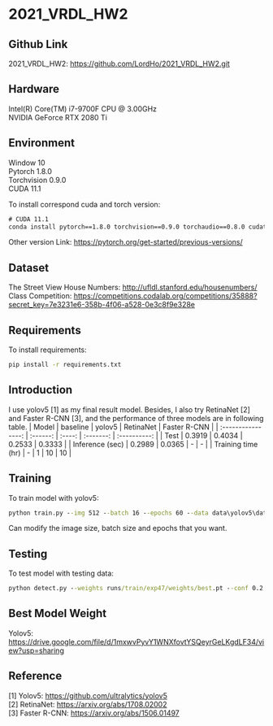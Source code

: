 # 2021_VRDL_HW2

## Github Link

2021_VRDL_HW2: https://github.com/LordHo/2021_VRDL_HW2.git

## Hardware

Intel(R) Core(TM) i7-9700F CPU @ 3.00GHz  
NVIDIA GeForce RTX 2080 Ti

## Environment

Window 10  
Pytorch 1.8.0  
Torchvision 0.9.0  
CUDA 11.1

To install correspond cuda and torch version:

```cmd
# CUDA 11.1
conda install pytorch==1.8.0 torchvision==0.9.0 torchaudio==0.8.0 cudatoolkit=11.1 -c pytorch -c conda-forge
```

Other version Link: https://pytorch.org/get-started/previous-versions/

## Dataset

The Street View House Numbers: http://ufldl.stanford.edu/housenumbers/  
Class Competition: https://competitions.codalab.org/competitions/35888?secret_key=7e3231e6-358b-4f06-a528-0e3c8f9e328e

## Requirements

To install requirements:

```cmd
pip install -r requirements.txt
```

## Introduction

I use yolov5 [1] as my final result model. Besides, I also try RetinaNet [2] and Faster R-CNN [3], and the performance of three models are in following table.
|       Model        | baseline | yolov5 | RetinaNet | Faster R-CNN |
| :----------------: | :------: | :----: | :-------: | :----------: |
|        Test        |  0.3919  | 0.4034 |  0.2533   |    0.3333    |
|  Inference (sec)   |  0.2989  | 0.0365 |     -     |      -       |
| Training time (hr) |    -     |   1    |    10     |      10      |

## Training

To train model with yolov5:

```cmd
python train.py --img 512 --batch 16 --epochs 60 --data data\yolov5\data.yaml --weights yolov5m.pt --workers 4
```

Can modify the image size, batch size and epochs that you want.

## Testing

To test model with testing data:

```cmd
python detect.py --weights runs/train/exp47/weights/best.pt --conf 0.2 --source data/test --save-txt --save-conf
```

## Best Model Weight

Yolov5: https://drive.google.com/file/d/1mxwvPyvY1WNXfovtYSQeyrGeLKgdLF34/view?usp=sharing  

## Reference

[1] Yolov5: https://github.com/ultralytics/yolov5  
[2] RetinaNet: https://arxiv.org/abs/1708.02002  
[3] Faster R-CNN: https://arxiv.org/abs/1506.01497